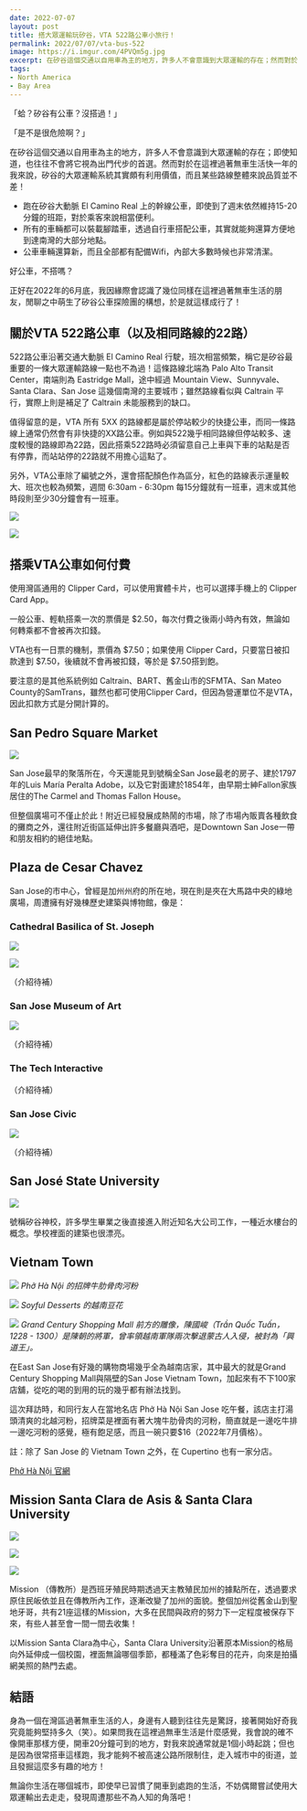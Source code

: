 ```yaml
---
date: 2022-07-07
layout: post
title: 搭大眾運輸玩矽谷，VTA 522路公車小旅行！
permalink: 2022/07/07/vta-bus-522
image: https://i.imgur.com/4PVQm5g.jpg
excerpt: 在矽谷這個交通以自用車為主的地方，許多人不會意識到大眾運輸的存在；然而對於在這裡過著無車生活快一年的我來說，矽谷的大眾運輸系統其實頗有利用價值！這篇文章就帶領大家，以搭乘公車的方式玩矽谷，深入許多平時大家不會注意到的角落！
tags:
- North America
- Bay Area
---
```

「蛤？矽谷有公車？沒搭過！」

「是不是很危險啊？」

在矽谷這個交通以自用車為主的地方，許多人不會意識到大眾運輸的存在；即使知道，也往往不會將它視為出門代步的首選。然而對於在這裡過著無車生活快一年的我來說，矽谷的大眾運輸系統其實頗有利用價值，而且某些路線整體來說品質並不差！

* 跑在矽谷大動脈 El Camino Real 上的幹線公車，即使到了週末依然維持15-20分鐘的班距，對於乘客來說相當便利。
* 所有的車輛都可以裝載腳踏車，透過自行車搭配公車，其實就能夠還算方便地到達南灣的大部分地點。
* 公車車輛還算新，而且全部都有配備Wifi，內部大多數時候也非常清潔。

好公車，不搭嗎？

正好在2022年的6月底，我因緣際會認識了幾位同樣在這裡過著無車生活的朋友，閒聊之中萌生了矽谷公車探險團的構想，於是就這樣成行了！

## 關於VTA 522路公車（以及相同路線的22路）

522路公車沿著交通大動脈 El Camino Real 行駛，班次相當頻繁，稱它是矽谷最重要的一條大眾運輸路線一點也不為過！這條路線北端為 Palo Alto Transit Center，南端則為 Eastridge Mall，途中經過 Mountain View、Sunnyvale、Santa Clara、San Jose 這幾個南灣的主要城市；雖然路線看似與 Caltrain 平行，實際上則是補足了 Caltrain 未能服務到的缺口。

值得留意的是，VTA 所有 5XX 的路線都是屬於停站較少的快捷公車，而同一條路線上通常仍然會有非快捷的XX路公車。例如與522幾乎相同路線但停站較多、速度較慢的路線即為22路，因此搭乘522路時必須留意自己上車與下車的站點是否有停靠，而站站停的22路就不用擔心這點了。

另外，VTA公車除了編號之外，還會搭配顏色作為區分，紅色的路線表示運量較大、班次也較為頻繁，週間 6:30am - 6:30pm 每15分鐘就有一班車，週末或其他時段則至少30分鐘會有一班車。

![](https://i.imgur.com/CuTlZzp.jpg)

![](https://i.imgur.com/QfvfG3R.jpg)

## 搭乘VTA公車如何付費

使用灣區通用的 Clipper Card，可以使用實體卡片，也可以選擇手機上的 Clipper Card App。

一般公車、輕軌搭乘一次的票價是 $2.50，每次付費之後兩小時內有效，無論如何轉乘都不會被再次扣錢。

VTA也有一日票的機制，票價為 $7.50；如果使用 Clipper Card，只要當日被扣款達到 $7.50，後續就不會再被扣錢，等於是 $7.50搭到飽。

要注意的是其他系統例如 Caltrain、BART、舊金山市的SFMTA、San Mateo County的SamTrans，雖然也都可使用Clipper Card，但因為營運單位不是VTA，因此扣款方式是分開計算的。

## San Pedro Square Market

![](https://i.imgur.com/FqAYkbf.jpg)

San Jose最早的聚落所在，今天還能見到號稱全San Jose最老的房子、建於1797年的Luis María Peralta Adobe，以及它對面建於1854年，由早期士紳Fallon家族居住的The Carmel and Thomas Fallon House。

但整個廣場可不僅止於此！附近已經發展成熱鬧的市場，除了市場內販賣各種飲食的攤商之外，還往附近街區延伸出許多餐廳與酒吧，是Downtown San Jose一帶和朋友相約的絕佳地點。

## Plaza de Cesar Chavez

San Jose的市中心，曾經是加州州府的所在地，現在則是夾在大馬路中央的綠地廣場，周遭擁有好幾棟歷史建築與博物館，像是：

### Cathedral Basilica of St. Joseph

![](https://i.imgur.com/6jJTm0l.jpg)

![](https://i.imgur.com/ZAp8mrn.jpg)

（介紹待補）

### San Jose Museum of Art

![](https://i.imgur.com/zR1Z0sY.jpg)

（介紹待補）

### The Tech Interactive

（介紹待補）

### San Jose Civic

![](https://i.imgur.com/KXYN1sc.jpg)

（介紹待補）

## San José State University

![](https://i.imgur.com/4PVQm5g.jpg)

號稱矽谷神校，許多學生畢業之後直接進入附近知名大公司工作，一種近水樓台的概念。學校裡面的建築也很漂亮。

## Vietnam Town

![](https://i.imgur.com/XnKLl6k.jpg)
*Phở Hà Nội 的招牌牛肋骨肉河粉*

![](https://i.imgur.com/HOzTbu9.jpg)
*Soyful Desserts 的越南豆花*

![](https://i.imgur.com/a2vybig.jpg)
*Grand Century Shopping Mall 前方的雕像，陳國峻（Trần Quốc Tuấn，1228 - 1300）是陳朝的將軍，曾率領越南軍隊兩次擊退蒙古人入侵，被封為「興道王」。*

在East San Jose有好幾的購物商場幾乎全為越南店家，其中最大的就是Grand Century Shopping Mall與隔壁的San Jose Vietnam Town，加起來有不下100家店舖，從吃的喝的到用的玩的幾乎都有辦法找到。

這次拜訪時，和同行友人在當地名店 Phở Hà Nội San Jose 吃午餐，該店主打湯頭清爽的北越河粉，招牌菜是裡面有著大塊牛肋骨肉的河粉，簡直就是一邊吃牛排一邊吃河粉的感覺，極有飽足感，而且一碗只要$16（2022年7月價格）。

註：除了 San Jose 的 Vietnam Town 之外，在 Cupertino 也有一家分店。

[Phở Hà Nội 官網](https://phohanoisanjose.com/)

## Mission Santa Clara de Asis & Santa Clara University

![](https://i.imgur.com/M10VKUc.jpg)

![](https://i.imgur.com/qgzgSJS.jpg)

![](https://i.imgur.com/efjuzEA.jpg)

Mission （傳教所）是西班牙殖民時期透過天主教殖民加州的據點所在，透過要求原住民皈依並且在傳教所內工作，逐漸改變了加州的面貌。整個加州從舊金山到聖地牙哥，共有21座這樣的Mission，大多在民間與政府的努力下一定程度被保存下來，有些人甚至會一間一間去收集！

以Mission Santa Clara為中心，Santa Clara University沿著原本Mission的格局向外延伸成一個校園，裡面無論哪個季節，都種滿了色彩奪目的花卉，向來是拍攝網美照的熱門去處。

## 結語

身為一個在灣區過著無車生活的人，身邊有人聽到往往先是驚訝，接著開始好奇我究竟能夠堅持多久（笑）。如果問我在這裡過無車生活是什麼感覺，我會說的確不像開車那樣方便，開車20分鐘可到的地方，對我來說通常就是1個小時起跳；但也是因為很常搭車這樣跑，我才能夠不被高速公路所限制住，走入城市中的街道，並且發掘這麼多有趣的地方！

無論你生活在哪個城市，即使早已習慣了開車到處跑的生活，不妨偶爾嘗試使用大眾運輸出去走走，發現周遭那些不為人知的角落吧！